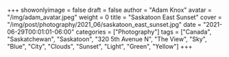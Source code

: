 +++
showonlyimage = false
draft = false
author = "Adam Knox"
avatar = "/img/adam_avatar.jpeg"
weight = 0
title = "Saskatoon East Sunset"
cover = "/img/post/photography/2021_06/saskatoon_east_sunset.jpg"
date = "2021-06-29T00:01:01-06:00"
categories = ["Photography"]
tags = ["Canada", "Saskatchewan", "Saskatoon", "320 5th Avenue N", "The View", "Sky", "Blue", "City", "Clouds", "Sunset", "Light", "Green", "Yellow"] 
+++
<!--more-->
